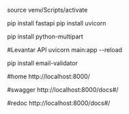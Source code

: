 source venv/Scripts/activate

pip install fastapi
pip install uvicorn

pip install python-multipart

#Levantar API
uvicorn main:app --reload

pip install email-validator

#home
http://localhost:8000/

#swagger
http://localhost:8000/docs#/

#redoc
http://localhost:8000/docs#/